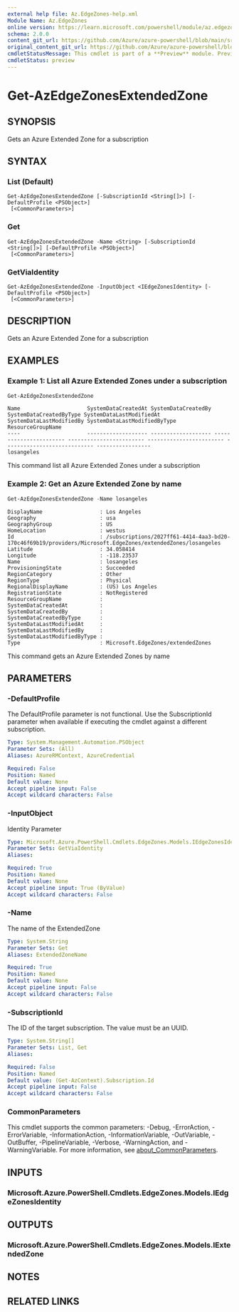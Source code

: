```yaml
---
external help file: Az.EdgeZones-help.xml
Module Name: Az.EdgeZones
online version: https://learn.microsoft.com/powershell/module/az.edgezones/get-azedgezonesextendedzone
schema: 2.0.0
content_git_url: https://github.com/Azure/azure-powershell/blob/main/src/EdgeZones/EdgeZones/help/Get-AzEdgeZonesExtendedZone.md
original_content_git_url: https://github.com/Azure/azure-powershell/blob/main/src/EdgeZones/EdgeZones/help/Get-AzEdgeZonesExtendedZone.md
cmdletStatusMessage: This cmdlet is part of a **Preview** module. Preview versions aren't recommended for use in production environments. For more information, see https://aka.ms/azps-refstatus.
cmdletStatus: preview
---
```

# Get-AzEdgeZonesExtendedZone

## SYNOPSIS
Gets an Azure Extended Zone for a subscription

## SYNTAX

### List (Default)
```
Get-AzEdgeZonesExtendedZone [-SubscriptionId <String[]>] [-DefaultProfile <PSObject>]
 [<CommonParameters>]
```

### Get
```
Get-AzEdgeZonesExtendedZone -Name <String> [-SubscriptionId <String[]>] [-DefaultProfile <PSObject>]
 [<CommonParameters>]
```

### GetViaIdentity
```
Get-AzEdgeZonesExtendedZone -InputObject <IEdgeZonesIdentity> [-DefaultProfile <PSObject>]
 [<CommonParameters>]
```

## DESCRIPTION
Gets an Azure Extended Zone for a subscription

## EXAMPLES

### Example 1: List all Azure Extended Zones under a subscription
```powershell
Get-AzEdgeZonesExtendedZone
```

```output
Name                     SystemDataCreatedAt SystemDataCreatedBy SystemDataCreatedByType SystemDataLastModifiedAt SystemDataLastModifiedBy SystemDataLastModifiedByType ResourceGroupName
----                     ------------------- ------------------- ----------------------- ------------------------ ------------------------ ---------------------------- -----------------
losangeles
```

This command list all Azure Extended Zones under a subscription

### Example 2: Get an Azure Extended Zone by name
```powershell
Get-AzEdgeZonesExtendedZone -Name losangeles
```

```output
DisplayName                  : Los Angeles
Geography                    : usa
GeographyGroup               : US
HomeLocation                 : westus
Id                           : /subscriptions/2027ff61-4414-4aa3-bd20-170c46f69b19/providers/Microsoft.EdgeZones/extendedZones/losangeles
Latitude                     : 34.058414
Longitude                    : -118.23537
Name                         : losangeles
ProvisioningState            : Succeeded
RegionCategory               : Other
RegionType                   : Physical
RegionalDisplayName          : (US) Los Angeles
RegistrationState            : NotRegistered
ResourceGroupName            :
SystemDataCreatedAt          :
SystemDataCreatedBy          :
SystemDataCreatedByType      :
SystemDataLastModifiedAt     :
SystemDataLastModifiedBy     :
SystemDataLastModifiedByType :
Type                         : Microsoft.EdgeZones/extendedZones
```

This command gets an Azure Extended Zones by name

## PARAMETERS

### -DefaultProfile
The DefaultProfile parameter is not functional.
Use the SubscriptionId parameter when available if executing the cmdlet against a different subscription.

```yaml
Type: System.Management.Automation.PSObject
Parameter Sets: (All)
Aliases: AzureRMContext, AzureCredential

Required: False
Position: Named
Default value: None
Accept pipeline input: False
Accept wildcard characters: False
```

### -InputObject
Identity Parameter

```yaml
Type: Microsoft.Azure.PowerShell.Cmdlets.EdgeZones.Models.IEdgeZonesIdentity
Parameter Sets: GetViaIdentity
Aliases:

Required: True
Position: Named
Default value: None
Accept pipeline input: True (ByValue)
Accept wildcard characters: False
```

### -Name
The name of the ExtendedZone

```yaml
Type: System.String
Parameter Sets: Get
Aliases: ExtendedZoneName

Required: True
Position: Named
Default value: None
Accept pipeline input: False
Accept wildcard characters: False
```

### -SubscriptionId
The ID of the target subscription.
The value must be an UUID.

```yaml
Type: System.String[]
Parameter Sets: List, Get
Aliases:

Required: False
Position: Named
Default value: (Get-AzContext).Subscription.Id
Accept pipeline input: False
Accept wildcard characters: False
```

### CommonParameters
This cmdlet supports the common parameters: -Debug, -ErrorAction, -ErrorVariable, -InformationAction, -InformationVariable, -OutVariable, -OutBuffer, -PipelineVariable, -Verbose, -WarningAction, and -WarningVariable. For more information, see [about_CommonParameters](http://go.microsoft.com/fwlink/?LinkID=113216).

## INPUTS

### Microsoft.Azure.PowerShell.Cmdlets.EdgeZones.Models.IEdgeZonesIdentity

## OUTPUTS

### Microsoft.Azure.PowerShell.Cmdlets.EdgeZones.Models.IExtendedZone

## NOTES

## RELATED LINKS

